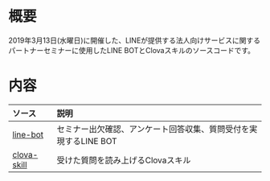 # 概要
2019年3月13日(水曜日)に開催した、LINEが提供する法人向けサービスに関するパートナーセミナーに使用したLINE BOTとClovaスキルのソースコードです。
# 内容
| ソース                          | 説明                                                 |
|:-------------------------------|:----------------------------------------------------|
| [line-bot](./line-bot)         |セミナー出欠確認、アンケート回答収集、質問受付を実現するLINE BOT  |
| [clova-skill](./clova-skill)   |受けた質問を読み上げるClovaスキル                          |
